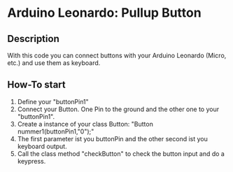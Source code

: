 # Arduino Leonardo: Pullup Button
## Description
With this code you can connect buttons with your Arduino Leonardo (Micro, etc.) and use them as keyboard.
## How-To start
1. Define your "buttonPin1"
2. Connect your Button. One Pin to the ground and the other one to your "buttonPin1".
3. Create a instance of your class Button: "Button nummer1(buttonPin1,"0");"
4. The first parameter ist you buttonPin and the other second ist you keyboard output.
5. Call the class method "checkButton" to check the button input and do a keypress.
